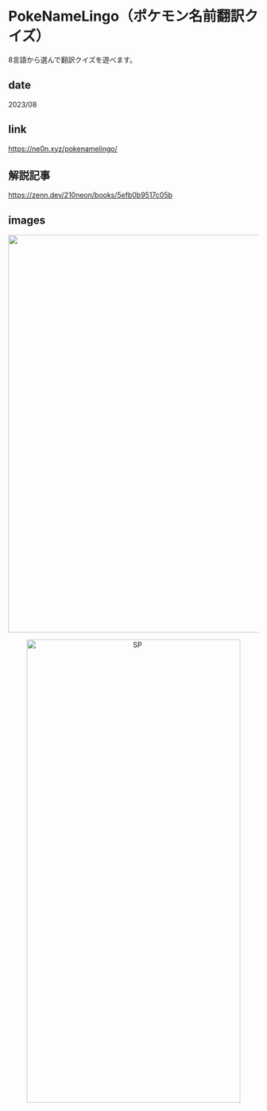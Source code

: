 # PokeNameLingo（ポケモン名前翻訳クイズ）

<p class="description">8言語から選んで翻訳クイズを遊べます。</p>

## date

<p class="date">2023/08</p>

## link

<a class="link" target="_blank">https://ne0n.xyz/pokenamelingo/</a>

## 解説記事

<a class="article" target="_blank">https://zenn.dev/210neon/books/5efb0b9517c05b</a>

## images

<p align='center'>
<img class="image_pc" src="/works/works/PokeNameLingo/_pc.png" width="1280" height="800" alt="PC">
</p>

<p align='center'>
<img class="image_sp" src="/works/works/PokeNameLingo/_sp.png" width="430" height="932" alt="SP">
</p>
